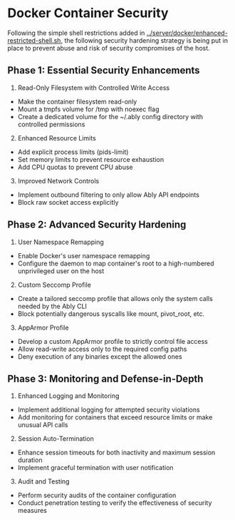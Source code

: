 # Docker Container Security

Following the simple shell restrictions added in [../server/docker/enhanced-restricted-shell.sh](../server/docker/enhanced-restricted-shell.sh), the following security hardening strategy is being put in place to prevent abuse and risk of security compromises of the host.

## Phase 1: Essential Security Enhancements

1. Read-Only Filesystem with Controlled Write Access

- Make the container filesystem read-only
- Mount a tmpfs volume for /tmp with noexec flag
- Create a dedicated volume for the ~/.ably config directory with controlled permissions

2. Enhanced Resource Limits

- Add explicit process limits (pids-limit)
- Set memory limits to prevent resource exhaustion
- Add CPU quotas to prevent CPU abuse

3. Improved Network Controls

- Implement outbound filtering to only allow Ably API endpoints
- Block raw socket access explicitly

## Phase 2: Advanced Security Hardening

1. User Namespace Remapping

- Enable Docker's user namespace remapping
- Configure the daemon to map container's root to a high-numbered unprivileged user on the host

2. Custom Seccomp Profile

- Create a tailored seccomp profile that allows only the system calls needed by the Ably CLI
- Block potentially dangerous syscalls like mount, pivot_root, etc.

3. AppArmor Profile

- Develop a custom AppArmor profile to strictly control file access
- Allow read-write access only to the required config paths
- Deny execution of any binaries except the allowed ones

## Phase 3: Monitoring and Defense-in-Depth

1. Enhanced Logging and Monitoring

- Implement additional logging for attempted security violations
- Add monitoring for containers that exceed resource limits or make unusual API calls

2. Session Auto-Termination

- Enhance session timeouts for both inactivity and maximum session duration
- Implement graceful termination with user notification

3. Audit and Testing

- Perform security audits of the container configuration
- Conduct penetration testing to verify the effectiveness of security measures